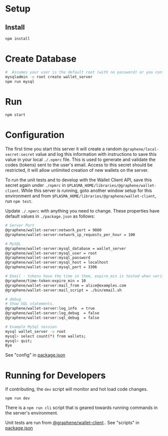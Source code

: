 # Setup
## Install
```bash
npm install
```

# Create Database
```bash
#  Assumes your user is the default root (with no password) or you configured .npmrc (see below)
mysqladmin -u root create wallet_server
npm run mysql
```

# Run
```bash
npm start
```

# Configuration
The first time you start this server it will create a random `@graphene/local-secret:secret` value and log this information with instructions to save this value in your local `./.npmrc` file.  This is used to generate and validate the codes (tokens) sent to the user's email.  Access to this secret should be restricted, it will allow unlimited creation of new wallets on the server.

To run the unit tests and to develop with the Wallet Client API, save this secret again under `./npmrc` in `$PLASMA_HOME/libraries/@graphene/wallet-client`.  While this server is running, goto another window setup for this environment and from `$PLASMA_HOME/libraries/@graphene/wallet-client`, run `npm test`.

Update `./.npmrc` with anything you need to change.  These properties have default values in `./package.json` as follows:
```sh
# Server Port
@graphene/wallet-server:network_port = 9080
@graphene/wallet-server:network_ip_requests_per_hour = 100

# MySQL
@graphene/wallet-server:mysql_database = wallet_server
@graphene/wallet-server:mysql_user = root
@graphene/wallet-server:mysql_password
@graphene/wallet-server:mysql_host = localhost
@graphene/wallet-server:mysql_port = 3306

# Email - tokens have the time in them, expire_min is tested when verifying
@graphene/time-token:expire_min = 10
@graphene/wallet-server:mail_from = alice@examples.com
@graphene/wallet-server:mail_script = ./bin/email.sh

# debug
# Show SQL statements.
@graphene/wallet-server:log_info  = true
@graphene/wallet-server:log_debug  = false
@graphene/wallet-server:sql_debug  = false
```

```bash
# Example MySql session
mysql wallet_server -u root
mysql> select count(*) from wallets;
mysql> quit;
Bye
```


See "config" in [package.json](./package.json)

# Running for Developers
If contributing, the `dev` script will monitor and hot load code changes.  
 
`npm run dev`

There is a `npm run cli` script that is geared towards running commands in the server's environment.

Unit tests are run from [@graphene/wallet-client](../../libraries/@graphene/wallet-client)..
See "scripts" in [package.json](./package.json)
